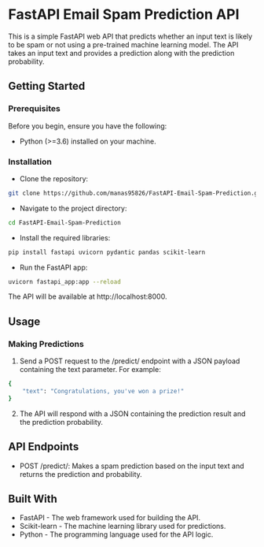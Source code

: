 # FastAPI Email Spam Prediction API

This is a simple FastAPI web API that predicts whether an input text is likely to be spam or not using a pre-trained machine learning model. The API takes an input text and provides a prediction along with the prediction probability.

## Getting Started

### Prerequisites
Before you begin, ensure you have the following:

- Python (>=3.6) installed on your machine.

### Installation
- Clone the repository:
```bash
git clone https://github.com/manas95826/FastAPI-Email-Spam-Prediction.git
```
- Navigate to the project directory:
```bash
cd FastAPI-Email-Spam-Prediction
```
- Install the required libraries:
```bash
pip install fastapi uvicorn pydantic pandas scikit-learn
```
- Run the FastAPI app:
```bash
uvicorn fastapi_app:app --reload
```
The API will be available at http://localhost:8000.

## Usage
### Making Predictions

1. Send a POST request to the /predict/ endpoint with a JSON payload containing the text parameter. For example:

```bash
{
    "text": "Congratulations, you've won a prize!"
}
```
2. The API will respond with a JSON containing the prediction result and the prediction probability.

## API Endpoints
- POST /predict/: Makes a spam prediction based on the input text and returns the prediction and probability.

## Built With
- FastAPI - The web framework used for building the API.
- Scikit-learn - The machine learning library used for predictions.
- Python - The programming language used for the API logic.

